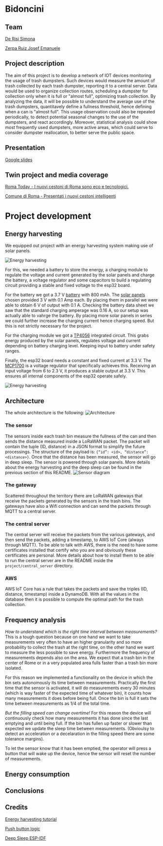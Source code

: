 # Bidoncini


## Team

[De Risi Simona](https://www.linkedin.com/in/simona-de-risi-5a8087234/)

[Zerpa Ruiz Josef Emanuele](https://www.linkedin.com/in/zerparuiz/)


## Project description

The aim of this project is to develop a network of IOT devices monitoring the usage of trash dumpsters. Such devices would measure the amount of trash collected by each trash dumpster, reporting it to a central server. Data would be used to organize collection routes, scheduling a dumpster for collection only when it is full or "almost full", optimizing trash collection. By analyzing the data, it will be possible to understand the average use of the trash dumpsters, quantitavely define a fullness threshold, hence defining when a can is "almost full". This usage observation could also be repeated periodically, to detect potential seasonal changes to the use of the dumpsters, and react accordingly. Moreover, statistical analysis could show most frequently used dumpsters, more active areas, which could serve to consider dumpster reallocation, to better serve the public space.


## Presentation

[Google slides](https://docs.google.com/presentation/d/1_4GwrutNBIYwXp_CGsLgpOWbdoYZVEuwucl5qhpxUG0/edit?usp=sharing)

## Twin project and media coverage

[Roma Today - I nuovi cestoni di Roma sono eco e tecnologici.](https://www.romatoday.it/politica/cestoni-getta-carte-intelligenti-roma.html)

[Comune di Roma - Presentati i nuovi cestoni intelligenti](https://www.comune.roma.it/web/it/notizia/presentati-i-nuovi-cestoni-intelligenti-.page)

# Project development

## Energy harvesting

We equipped out project with an energy harvesting system making use of solar panels. 

![Energy harvesting](img/energy_harvesting.jpg)

For this, we needed a battery to store the energy, a charging module to regulate the voltage and current generated by the solar panels and charge the battery, a voltage regulator and some capacitors to build a regulating circuit providing a stable and fixed voltage to the esp32 board. 

For the battery we got a 3.7 V [battery](https://www.power-xtra.com/uploads/content/900600503251-dspdf.pdf?v=1561451363) with 800 mAh. The [solar panels](https://www.amazon.it/GTIWUNG-Pannello-Cellule-Progetti-Scientifici/dp/B097GS2CL8?th=1) chosen provided 3 V with 0.1 Amp each. By placing them in parallel we were able to obtain 6 V of output with 0.1 A. Checking the battery data sheet we saw that the standard charging amperage was 0.16 A, so our setup was actually able to vahrge the battery. By placing more solar panels in series we could further increase the charging current hence charging speed. But this is not strictly necessary for the project.

For the charging module we got a [TP4056](https://dlnmh9ip6v2uc.cloudfront.net/datasheets/Prototyping/TP4056.pdf) integrated circuit. This grabs energy produced by the solar panels, regulates voltage and current depending on battery charging level. Keeping input to battery under safety ranges.

Finally, the esp32 board needs a constant and fixed current at 3.3 V. The [MCP1700](https://ww1.microchip.com/downloads/en/DeviceDoc/MCP1700-Low-Quiescent-Current-LDO-20001826E.pdf) is a voltage regulator that specifically achieves this. Receiving an input voltage from 6 to 2.3 V, it produces a stable output at 3.3 V. This ensures all internal components of the esp32 operate safely.

![Energy harvesting](img/energy_harvesting_pic.jpg)

## Architecture
The whole architecture is the following:
![Architecture](img/Final-architecture.jpeg)

### The sensor
The sensors inside each trash bin measure the fullness of the can and then sends the distance measured inside a LoRaWAN packet. The packet will contain the tuple (ID, distance) in a JSON format to simplify the future processings. The structure of the payload is: `{“id”: <id>, “distance”: <distance>}`.
Once that the distance has been measured, the sensor will go in deep sleep.
The sensor is powered through solar panels. 
More details about the energy harvesting and the deep sleep can be found in the previous section of this README.
![Sensor diagram](img/Sensor-diagram.jpeg)

### The gateway
Scattered throughout the territory there are LoRaWAN gateways that receive the packets generated by the sensors in the trash bins. The gateways have also a Wifi connection and can send the packets through MQTT to a central server.

### The central server
The central server will receive the packets from the various gateways, and then send the packets, adding a timestamp, to AWS IoT Core (always through MQTT). To be able to talk with AWS, there is the need to have some certificates installed that certify who you are and obviously these certificates are personal. More details about how to install them to be able to run the central server are in the README inside the `project/central_server` directory.

### AWS
AWS IoT Core has a rule that takes the packets and save the triples (ID, distance, timestamp) inside a DynamoDB.
With all the values in the database then it is possible to compute the optimal path for the trash collection.


## Frequency analysis
*How to understand which is the right time interval between measurements?* This is a tough question because on one hand we want to take measurements very often to have an higher granularity and so more probability to collect the trash at the right time, on the other hand we want to measure the less possible to save energy.
Furthermore the frequency of measurements depends also on the area. We expect that a trash bin in the center of Rome or in a very populated area fulls faster than a trash bin more isolated.

For this reason we implemented a functionality on the device in which the bin sets autonomously its time between measurements. Practically the first time that the sensor is activated, it will do measurements every 30 minutes (which is way faster of the expected time of whatever bin), it counts how many measurements it does before being full. Once the bin is full it sets the time between measurements as 1/4 of the total time.

*But the filling speed can change overtime!* For this reason the device will continuously check how many measurements it has done since the last emptying  and until being full. If the bin has fullen up faster or slower than expected we update the sleep time between measurements. (Obvioulsy to detect an acceleration or a decelaration in the filling speed there are some tolerance  margins).

To let the sensor know that it has been emptied, the operator will press a button that will wake up the device, hence the sensor will reset the number of measurements.

## Energy consumption

## Conclusions

## Credits

[Energy harvesting tutorial](https://randomnerdtutorials.com/power-esp32-esp8266-solar-panels-battery-level-monitoring/)

[Push button logic](https://esp32tutorials.com/esp32-push-button-esp-idf-digital-input/?authuser=0)

[Deep Sleep ESP-IDF](https://docs.espressif.com/projects/esp-idf/en/stable/esp32s3/api-reference/system/sleep_modes.html)


